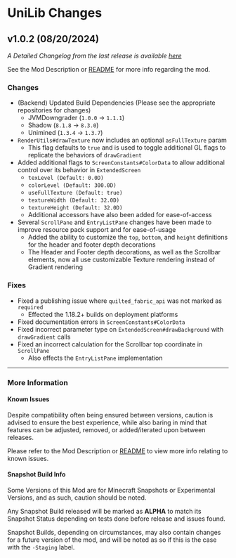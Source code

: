 # UniLib Changes

## v1.0.2 (08/20/2024)

_A Detailed Changelog from the last release is
available [here](https://gitlab.com/CDAGaming/UniLib/-/compare/release%2Fv1.0.1...release%2Fv1.0.2)_

See the Mod Description or [README](https://gitlab.com/CDAGaming/UniLib) for more info regarding the mod.

### Changes

* (Backend) Updated Build Dependencies (Please see the appropriate repositories for changes)
    * JVMDowngrader (`1.0.0` -> `1.1.1`)
    * Shadow (`8.1.8` -> `8.3.0`)
    * Unimined (`1.3.4` -> `1.3.7`)
* `RenderUtils#drawTexture` now includes an optional `asFullTexture` param
    * This flag defaults to `true` and is used to toggle additional GL flags to replicate the behaviors
      of `drawGradient`
* Added additional flags to `ScreenConstants#ColorData` to allow additional control over its behavior
  in `ExtendedScreen`
    * `texLevel (Default: 0.0D)`
    * `colorLevel (Default: 300.0D)`
    * `useFullTexture (Default: true)`
    * `textureWidth (Default: 32.0D)`
    * `textureHeight (Default: 32.0D)`
    * Additional accessors have also been added for ease-of-access
* Several `ScrollPane` and `EntryListPane` changes have been made to improve resource pack support and for ease-of-usage
    * Added the ability to customize the `top`, `bottom`, and `height` definitions for the header and footer depth
      decorations
    * The Header and Footer depth decorations, as well as the Scrollbar elements, now all use customizable Texture
      rendering instead of Gradient rendering

### Fixes

* Fixed a publishing issue where `quilted_fabric_api` was not marked as `required`
    * Effected the 1.18.2+ builds on deployment platforms
* Fixed documentation errors in `ScreenConstants#ColorData`
* Fixed incorrect parameter type on `ExtendedScreen#drawBackground` with `drawGradient` calls
* Fixed an incorrect calculation for the Scrollbar top coordinate in `ScrollPane`
    * Also effects the `EntryListPane` implementation

___

### More Information

#### Known Issues

Despite compatibility often being ensured between versions,
caution is advised to ensure the best experience, while also baring in mind that features can be adjusted, removed, or
added/iterated upon between releases.

Please refer to the Mod Description or [README](https://gitlab.com/CDAGaming/UniLib) to view more info relating
to known issues.

#### Snapshot Build Info

Some Versions of this Mod are for Minecraft Snapshots or Experimental Versions, and as such, caution should be noted.

Any Snapshot Build released will be marked as **ALPHA** to match its Snapshot Status depending on tests done before
release
and issues found.

Snapshot Builds, depending on circumstances, may also contain changes for a future version of the mod, and will be noted
as so if this is the case with the `-Staging` label.
